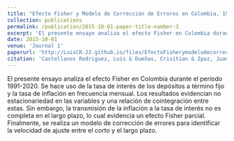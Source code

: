 ```yaml
---
title: "Efecto Fisher y Modelo de Corrección de Errores en Colombia, 1991-2020"
collection: publications
permalink: /publication/2015-10-01-paper-title-number-3
excerpt: 'El presente ensayo analiza el efecto Fisher en Colombia durante el período 1991-2020.'
date: 2015-10-01
venue: 'Journal 1'
paperurl: 'http://LuisCR-22.github.io/files/EfectoFisherymodelodecorreccindeerroresenColombia1991-2020.pdf'
citation: 'Castellanos Rodriguez, Luis & Dueñas, Crisitian & Ipuz, Juan & León, Andrés. (2021). Efecto Fisher y Modelo de Corrección de Errores en Colombia, 1991-2020. '
---
```


El presente ensayo analiza el efecto Fisher en Colombia durante el período 1991-2020. Se hace uso de la tasa de interés de los depósitos a término fijo y la tasa de inflación en frecuencia mensual. Los resultados evidencian no estacionariedad en las variables y una relación de cointegración entre estas. Sin embargo, la transmisión de la inflación a la tasa de interés no es completa en el largo plazo, lo cual evidencia un efecto Fisher parcial. Finalmente, se realiza un modelo de corrección de errores para identificar la velocidad de ajuste entre el corto y el largo plazo.